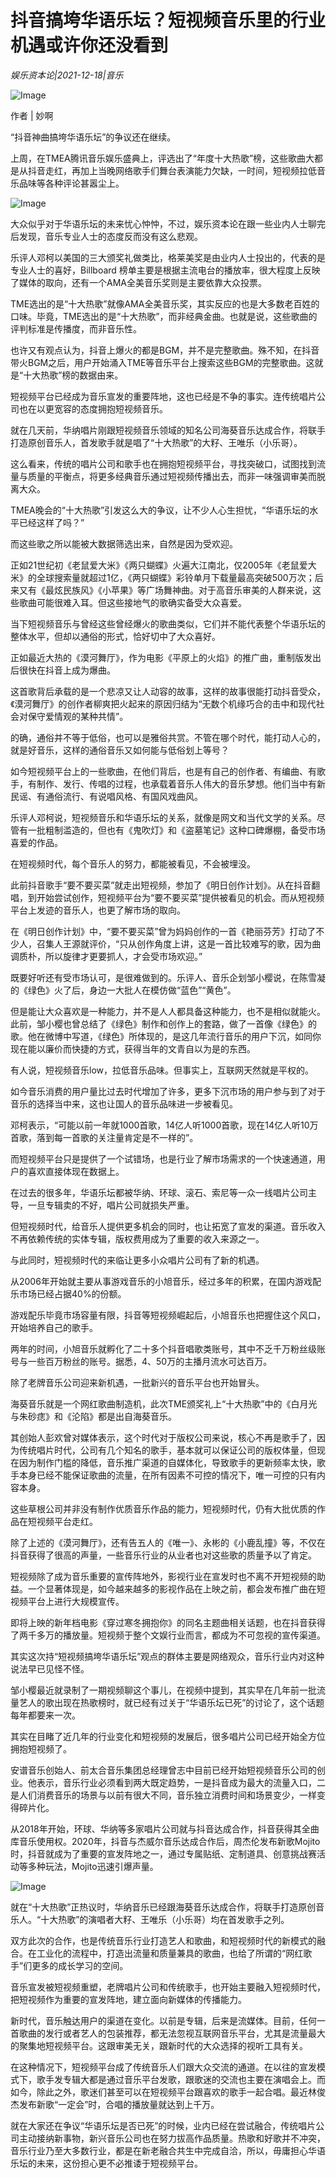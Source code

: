 # 抖音搞垮华语乐坛？短视频音乐里的行业机遇或许你还没看到

*娱乐资本论|2021-12-18|音乐*

![Image](https://inews.gtimg.com/newsapp_bt/0/14319910842/641)

作者 | 妙啊

“抖音神曲搞垮华语乐坛”的争议还在继续。

上周，在TMEA腾讯音乐娱乐盛典上，评选出了“年度十大热歌”榜，这些歌曲大都是从抖音走红，再加上当晚网络歌手们舞台表演能力欠缺，一时间，短视频拉低音乐品味等各种评论甚嚣尘上。

![Image](https://inews.gtimg.com/newsapp_bt/0/14319910839/641)

大众似乎对于华语乐坛的未来忧心忡忡，不过，娱乐资本论在跟一些业内人士聊完后发现，音乐专业人士的态度反而没有这么悲观。

乐评人邓柯以美国的三大颁奖礼做类比，格莱美奖是由业内人士投出的，代表的是专业人士的喜好，Billboard 榜单主要是根据主流电台的播放率，很大程度上反映了媒体的取向，还有一个AMA全美音乐奖则是主要依靠大众投票。

TME选出的是“十大热歌”就像AMA全美音乐奖，其实反应的也是大多数老百姓的口味。毕竟，TME选出的是“十大热歌”，而非经典金曲。也就是说，这些歌曲的评判标准是传播度，而非音乐性。

也许又有观点认为，抖音上爆火的都是BGM，并不是完整歌曲。殊不知，在抖音带火BGM之后，用户开始涌入TME等音乐平台上搜索这些BGM的完整歌曲。这就是“十大热歌”榜的数据由来。

短视频平台已经成为音乐宣发的重要阵地，这也已经是不争的事实。连传统唱片公司也在以更宽容的态度拥抱短视频音乐。

就在几天前，华纳唱片刚跟短视频音乐领域的知名公司海葵音乐达成合作，将联手打造原创音乐人，首发歌手就是唱了“十大热歌”的大籽、王唯乐（小乐哥）。

这么看来，传统的唱片公司和歌手也在拥抱短视频平台，寻找突破口，试图找到流量与质量的平衡点，将更多经典音乐通过短视频传播出去，而非一味强调审美而脱离大众。

TMEA晚会的“十大热歌”引发这么大的争议，让不少人心生担忧，“华语乐坛的水平已经这样了吗？”

而这些歌之所以能被大数据筛选出来，自然是因为受欢迎。

正如21世纪初《老鼠爱大米》《两只蝴蝶》火遍大江南北，仅2005年《老鼠爱大米》的全球搜索量就超过1亿，《两只蝴蝶》彩铃单月下载量最高突破500万次；后来又有《最炫民族风》《小苹果》等广场舞神曲。对于高音乐审美的人群来说，这些歌曲可能很难入耳。但这些接地气的歌确实备受大众喜爱。

当下短视频音乐与曾经这些曾经爆火的歌曲类似，它们并不能代表整个华语乐坛的整体水平，但却以通俗的形式，恰好切中了大众喜好。

正如最近大热的《漠河舞厅》，作为电影《平原上的火焰》的推广曲，重制版发出后很快在抖音上成为爆曲。

这首歌背后承载的是一个悲凉又让人动容的故事，这样的故事很能打动抖音受众，《漠河舞厅》的创作者柳爽把火起来的原因归结为“无数个机缘巧合的击中和现代社会对保守爱情观的某种共情”。

的确，通俗并不等于低俗，也可以是雅俗共赏。不管在哪个时代，能打动人心的，就是好音乐，这样的通俗音乐又如何能与低俗划上等号？

如今短视频平台上的一些歌曲，在他们背后，也是有自己的创作者、有编曲、有歌手，有制作、发行、传唱的过程，也承载着音乐人伟大的音乐梦想。他们当中有新民谣、有通俗流行、有说唱风格、有国风戏曲风。

乐评人邓柯说，短视频音乐和华语乐坛的关系，就像是网文和当代文学的关系。尽管有一批粗制滥造的，但也有《鬼吹灯》和《盗墓笔记》这种口碑爆棚，备受市场喜爱的作品。

在短视频时代，每个音乐人的努力，都能被看见，不会被埋没。

此前抖音歌手“要不要买菜”就走出短视频，参加了《明日创作计划》。从在抖音翻唱，到开始尝试创作，短视频平台为“要不要买菜”提供被看见的机会。而从短视频平台上发迹的音乐人，也更了解市场的取向。

在《明日创作计划》中，“要不要买菜”曾为妈妈创作的一首《艳丽芬芳》打动了不少人，召集人王源就评价，“只从创作角度上讲，这是一首比较难写的歌，因为曲调质朴，所以旋律才更要抓人，才会受市场欢迎。”

既要好听还有受市场认可，是很难做到的。乐评人、音乐企划邹小樱说，在陈雪凝的《绿色》火了后，身边一大批人在模仿做“蓝色”“黄色”。

但是能让大众喜欢是一种能力，并不是人人都具备这种能力，也不是相似就能火。此前，邹小樱也曾总结了《绿色》制作和创作上的套路，做了一首像《绿色》的歌。他在微博中写道，《绿色》所体现的，是这几年流行音乐的用户下沉，如同你现在能以廉价而快捷的方式，获得当年的文青自以为是的东西。

有人说，短视频音乐low，拉低音乐品味。但事实上，互联网天然就是平权的。

如今音乐消费的用户量比过去时代增加了许多，更多下沉市场的用户参与到了对于音乐的选择当中来，这也让国人的音乐品味进一步被看见。

邓柯表示，“可能以前一年就1000首歌，14亿人听1000首歌，现在14亿人听10万首歌，落到每一首歌的关注量肯定是不一样的”。

而短视频平台只是提供了一个试错场，也是行业了解市场需求的一个快速通道，用户的喜欢直接体现在数据上。

在过去的很多年，华语乐坛都被华纳、环球、滚石、索尼等一众一线唱片公司主导，一旦专辑卖的不好，唱片公司就损失严重。

但短视频时代，给音乐人提供更多机会的同时，也让拓宽了宣发的渠道。音乐收入不再依赖传统的实体专辑，版权费用成为了重要的收入来源之一。

与此同时，短视频时代的来临让更多小众唱片公司有了新的机遇。

从2006年开始就主要从事游戏音乐的小旭音乐，经过多年的积累，在国内游戏配乐市场已经占据40%的份额。

游戏配乐毕竟市场容量有限，抖音等短视频崛起后，小旭音乐也把握住这个风口，开始培养自己的歌手。

两年的时间，小旭音乐就孵化了二十多个抖音唱歌类账号，其中不乏千万粉丝级账号与一些百万粉丝的账号。据悉，4、50万的主播月流水可达百万。

除了老牌音乐公司迎来新机遇，一批新兴的音乐平台也开始冒头。

海葵音乐就是一个网红歌曲制造机，此次TME颁奖礼上“十大热歌”中的《白月光与朱砂痣》和《沦陷》都是出自海葵音乐。

其创始人彭欢曾对媒体表示，这个时代对于版权公司来说，核心不再是歌手了，因为传统唱片时代，公司有几个知名的歌手，基本就可以保证公司的版权体量，但现在因为制作门槛的降低，音乐推广渠道的自媒体化，导致歌手的更新频率太快，歌手本身已经不能保证歌曲的流量，在所有因素不可控的情况下，唯一可控的只有内容本身。

这些草根公司并非没有制作优质音乐作品的能力，短视频时代，仍有大批优质的作品在短视频平台走红。

除了上述的《漠河舞厅》，还有告五人的《唯一》、永彬的《小鹿乱撞》等，不仅在抖音获得了很高的声量，一些音乐行业的从业者也对这些歌的质量予以了肯定。

短视频除了成为音乐重要的宣传阵地外，影视行业在宣发时也不离不开短视频的助益。一个显著体现是，如今越来越多的影视作品在上映之前，都会发布推广曲在短视频平台上进行大规模宣传。

即将上映的新年档电影《穿过寒冬拥抱你》的同名主题曲相关话题，也在抖音获得了两千多万的播放量。短视频于整个文娱行业而言，都成为不可忽视的宣传渠道。

其实这次持“短视频搞垮华语乐坛”观点的群体主要是网络观众，音乐行业内对这种说法早已见怪不怪。

邹小樱最近就录制了一期视频聊这个事儿，在视频中提到，其实早在几年前一批流量艺人的歌出现在热歌榜时，就已经有过关于“华语乐坛已死”的讨论了，这个话题每年都要来一次。

其实在目睹了近几年的行业变化和短视频的发展后，很多唱片公司已经开始全方位拥抱短视频了。

安谱音乐创始人、前太合音乐集团总经理曾志中目前已经开始短视频音乐公司的创业。他表示，音乐行业必须看到两大既定趋势，一是抖音成为最大的流量入口，二是人们消费音乐的场景与以前有很大不同，音乐独立消费时间和场景变少，一样变得碎片化。

从2018年开始，环球、华纳等多家唱片公司就与抖音达成合作，抖音获得其全曲库音乐使用权。2020年，抖音与杰威尔音乐达成合作后，周杰伦发布新歌Mojito时，抖音就成为了重要的宣发阵地之一，通过专属贴纸、定制道具、创意挑战赛活动等多种玩法，Mojito迅速引爆声量。

![Image](https://inews.gtimg.com/newsapp_bt/0/14319910849/641)

就在“十大热歌”正热议时，华纳音乐已经跟海葵音乐达成合作，将联手打造原创音乐人。“十大热歌”的演唱者大籽、王唯乐（小乐哥）均在首发歌手之列。

双方此次的合作，也是传统音乐行业打造艺人和歌曲，和短视频时代的新模式的融合。在工业化的流程中，打造出流量和质量兼具的歌曲，也给了所谓的“网红歌手”们更多的成长学习的空间。

音乐宣发被短视频重塑，老牌唱片公司和传统歌手，也开始主要融入短视频时代，把短视频作为重要的宣发阵地，建立面向新媒体的传播能力。

新时代，音乐触达用户的渠道在变化。以前是专辑，后来是流媒体。目前，任何一首歌曲的发行或者艺人的包装推荐，都无法忽视互联网音乐平台，尤其是流量最大的聚集地短视频平台。这跟审美无关，跟新时代的大众选择的视听工具有关。

在这种情况下，短视频平台成了传统音乐人们跟大众交流的通道。在以往的宣发模式下，歌手发专辑大都是通过音乐平台发歌，跟歌迷的交流也主要在演唱会上。而如今，除此之外，歌迷们甚至可以在短视频平台跟喜欢的歌手一起合唱。最近林俊杰发布新歌“一定会”时，合唱的播放量就达到上千万。

就在大家还在争议“华语乐坛是否已死”的时候，业内已经在尝试融合，传统唱片公司主动接纳新事物，新兴音乐公司也在努力拔高作品质量。热歌和好歌并不冲突，音乐行业乃至大多数行业，都是在新老融合共生中完成自洽，所以，毋庸担心华语乐坛的未来，这份担心更不必推诿于短视频平台。

